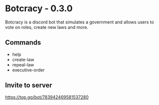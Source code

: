 # Botcracy - 0.3.0

Botcracy is a discord bot that simulates a government and allows users to vote on roles, create new laws and more.

## Commands

- help
- create-law
- repeal-law
- executive-order

## Invite to server

https://top.gg/bot/783942469581537280
